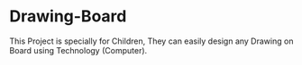 # Drawing-Board
This Project is specially for Children, They can easily design any Drawing on Board using Technology (Computer). 
